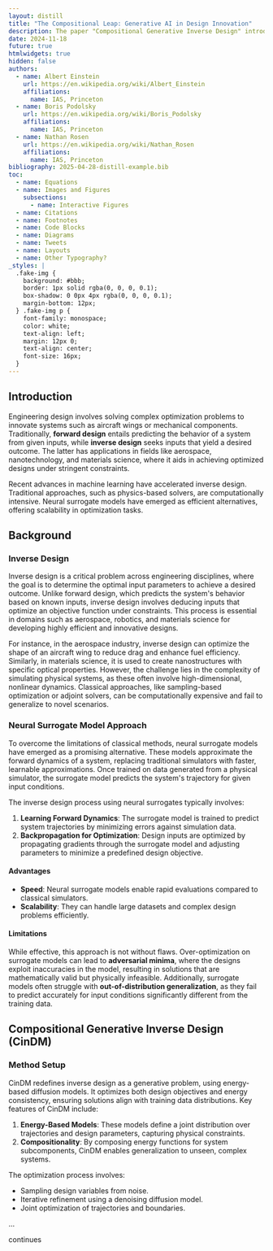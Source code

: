 ```yaml
---
layout: distill
title: "The Compositional Leap: Generative AI in Design Innovation"
description: The paper "Compositional Generative Inverse Design" introduces CinDM, a novel framework for inverse design using diffusion models. By composing generative models for system subcomponents, CinDM achieves superior generalization to complex, out-of-distribution designs. It demonstrates effectiveness in tasks like N-body interactions and multi-airfoil optimization, paving the way for innovative, scalable engineering solutions.
date: 2024-11-18
future: true
htmlwidgets: true
hidden: false
authors:
  - name: Albert Einstein
    url: https://en.wikipedia.org/wiki/Albert_Einstein
    affiliations:
      name: IAS, Princeton
  - name: Boris Podolsky
    url: https://en.wikipedia.org/wiki/Boris_Podolsky
    affiliations:
      name: IAS, Princeton
  - name: Nathan Rosen
    url: https://en.wikipedia.org/wiki/Nathan_Rosen
    affiliations:
      name: IAS, Princeton
bibliography: 2025-04-28-distill-example.bib
toc:
  - name: Equations
  - name: Images and Figures
    subsections:
      - name: Interactive Figures
  - name: Citations
  - name: Footnotes
  - name: Code Blocks
  - name: Diagrams
  - name: Tweets
  - name: Layouts
  - name: Other Typography?
_styles: |
  .fake-img {
    background: #bbb;
    border: 1px solid rgba(0, 0, 0, 0.1);
    box-shadow: 0 0px 4px rgba(0, 0, 0, 0.1);
    margin-bottom: 12px;
  } .fake-img p {
    font-family: monospace;
    color: white;
    text-align: left;
    margin: 12px 0;
    text-align: center;
    font-size: 16px;
  }
---
```

## Introduction

Engineering design involves solving complex optimization problems to innovate systems such as aircraft wings or mechanical components. Traditionally, **forward design** entails predicting the behavior of a system from given inputs, while **inverse design** seeks inputs that yield a desired outcome. The latter has applications in fields like aerospace, nanotechnology, and materials science, where it aids in achieving optimized designs under stringent constraints.

Recent advances in machine learning have accelerated inverse design. Traditional approaches, such as physics-based solvers, are computationally intensive. Neural surrogate models have emerged as efficient alternatives, offering scalability in optimization tasks.

## Background

### Inverse Design

Inverse design is a critical problem across engineering disciplines, where the goal is to determine the optimal input parameters to achieve a desired outcome. Unlike forward design, which predicts the system's behavior based on known inputs, inverse design involves deducing inputs that optimize an objective function under constraints. This process is essential in domains such as aerospace, robotics, and materials science for developing highly efficient and innovative designs.

For instance, in the aerospace industry, inverse design can optimize the shape of an aircraft wing to reduce drag and enhance fuel efficiency. Similarly, in materials science, it is used to create nanostructures with specific optical properties. However, the challenge lies in the complexity of simulating physical systems, as these often involve high-dimensional, nonlinear dynamics. Classical approaches, like sampling-based optimization or adjoint solvers, can be computationally expensive and fail to generalize to novel scenarios.

### Neural Surrogate Model Approach

To overcome the limitations of classical methods, neural surrogate models have emerged as a promising alternative. These models approximate the forward dynamics of a system, replacing traditional simulators with faster, learnable approximations. Once trained on data generated from a physical simulator, the surrogate model predicts the system's trajectory for given input conditions.

The inverse design process using neural surrogates typically involves:

1. **Learning Forward Dynamics**: The surrogate model is trained to predict system trajectories by minimizing errors against simulation data.
2. **Backpropagation for Optimization**: Design inputs are optimized by propagating gradients through the surrogate model and adjusting parameters to minimize a predefined design objective.

#### Advantages

- **Speed**: Neural surrogate models enable rapid evaluations compared to classical simulators.
- **Scalability**: They can handle large datasets and complex design problems efficiently.

#### Limitations

While effective, this approach is not without flaws. Over-optimization on surrogate models can lead to **adversarial minima**, where the designs exploit inaccuracies in the model, resulting in solutions that are mathematically valid but physically infeasible. Additionally, surrogate models often struggle with **out-of-distribution generalization**, as they fail to predict accurately for input conditions significantly different from the training data.

## Compositional Generative Inverse Design (CinDM)

### Method Setup

CinDM redefines inverse design as a generative problem, using energy-based diffusion models. It optimizes both design objectives and energy consistency, ensuring solutions align with training data distributions. Key features of CinDM include:

1. **Energy-Based Models**: These models define a joint distribution over trajectories and design parameters, capturing physical constraints.
2. **Compositionality**: By composing energy functions for system subcomponents, CinDM enables generalization to unseen, complex systems.

The optimization process involves:

- Sampling design variables from noise.
- Iterative refinement using a denoising diffusion model.
- Joint optimization of trajectories and boundaries.


...

continues


